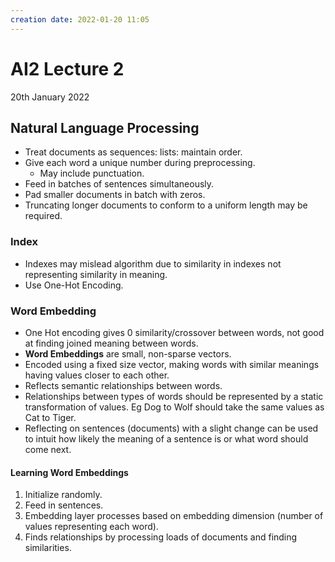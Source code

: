 ```yaml
---
creation date: 2022-01-20 11:05
---
```

#  AI2 Lecture 2
20th January 2022

## Natural Language Processing
- Treat documents as sequences: lists: maintain order.
- Give each word a unique number during preprocessing. 
	- May include punctuation.
- Feed in batches of sentences simultaneously.
- Pad smaller documents in batch with zeros.
- Truncating longer documents to conform to a uniform length may be required.
### Index
- Indexes may mislead algorithm due to similarity in indexes not representing similarity in meaning.
- Use One-Hot Encoding.
### Word Embedding
- One Hot encoding gives 0 similarity/crossover between words, not good at finding joined meaning between words.
- **Word Embeddings** are small, non-sparse vectors.
- Encoded using a fixed size vector, making words with similar meanings having values closer to each other.
- Reflects semantic relationships between words.
- Relationships between types of words should be represented by a static transformation of values. Eg Dog to Wolf should take the same values as Cat to Tiger.
- Reflecting on sentences (documents) with a slight change can be used to intuit how likely the meaning of a sentence is or what word should come next.
#### Learning Word Embeddings
1. Initialize randomly.
2. Feed in sentences.
3. Embedding layer processes based on embedding dimension (number of values representing each word).
4. Finds relationships by processing loads of documents and finding similarities.
